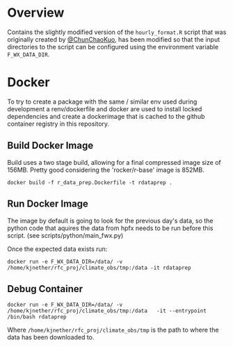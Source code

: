 # Overview

Contains the slightly modified version of the `hourly_format.R` script that was originally
created by [@ChunChaoKuo]( https://github.com/ChunChaoKuo ), has been modified so that
the input directories to the script can be configured using the environment variable `F_WX_DATA_DIR`.

# Docker

To try to create a package with the same / similar env used during development a
renv/dockerfile and docker are used to install locked dependencies and create a
dockerimage that is cached to the github container registry in this repository.

## Build Docker Image

Build uses a two stage build, allowing for a final compressed image size of 156MB.
Pretty good considering the 'rocker/r-base' image is 852MB.

```
docker build -f r_data_prep.Dockerfile -t rdataprep .
```

## Run Docker Image

The image by default is going to look for the previous day's data, so the python code
that aquires the data from hpfx needs to be run before this script.  (see scripts/python/main_fwx.py)

Once the expected data exists run:

```
docker run -e F_WX_DATA_DIR=/data/ -v /home/kjnether/rfc_proj/climate_obs/tmp:/data -it rdataprep
```



## Debug Container
```
docker run -e F_WX_DATA_DIR=/data/ -v /home/kjnether/rfc_proj/climate_obs/tmp:/data   -it --entrypoint /bin/bash rdataprep
```

Where `/home/kjnether/rfc_proj/climate_obs/tmp` is the path to where the data has been
downloaded to.


